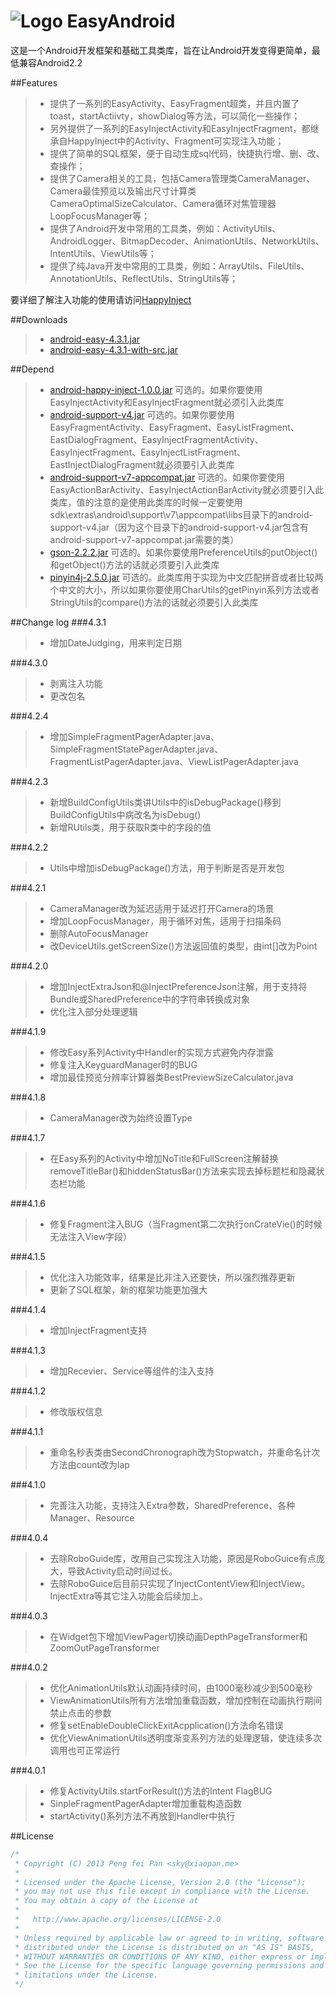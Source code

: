 # ![Logo](https://github.com/xiaopansky/EasyAndroid/raw/master/res/drawable-mdpi/ic_launcher.png) EasyAndroid

这是一个Android开发框架和基础工具类库，旨在让Android开发变得更简单，最低兼容Android2.2

##Features
>* 提供了一系列的EasyActivity、EasyFragment超类，并且内置了toast，startActiivty，showDialog等方法，可以简化一些操作；
>* 另外提供了一系列的EasyInjectActivity和EasyInjectFragment，都继承自HappyInject中的Activity、Fragment可实现注入功能；
>* 提供了简单的SQL框架，便于自动生成sql代码，快捷执行增、删、改、查操作；
>* 提供了Camera相关的工具，包括Camera管理类CameraManager、Camera最佳预览以及输出尺寸计算类CameraOptimalSizeCalculator、Camera循环对焦管理器LoopFocusManager等；
>* 提供了Android开发中常用的工具类，例如：ActivityUtils、AndroidLogger、BitmapDecoder、AnimationUtils、NetworkUtils、IntentUtils、ViewUtils等；
>* 提供了纯Java开发中常用的工具类，例如：ArrayUtils、FileUtils、AnnotationUtils、ReflectUtils、StringUtils等；

要详细了解注入功能的使用请访问[HappyInject](https://github.com/xiaopansky/Android-HappyInject)

##Downloads
>* [android-easy-4.3.1.jar](https://github.com/xiaopansky/EasyAndroid/raw/master/releases/android-easy-4.3.1.jar)
>* [android-easy-4.3.1-with-src.jar](https://github.com/xiaopansky/EasyAndroid/raw/master/releases/android-easy-4.3.1-with-src.jar)

##Depend
>* [android-happy-inject-1.0.0.jar](https://github.com/xiaopansky/EasyAndroid/raw/master/libs/android-happy-inject-1.0.0.jar) 可选的。如果你要使用EasyInjectActivity和EasyInjectFragment就必须引入此类库
>* [android-support-v4.jar](https://github.com/xiaopansky/EasyAndroid/raw/master/libs/android-support-v4.jar) 可选的。如果你要使用EasyFragmentActivity、EasyFragment、EasyListFragment、EastDialogFragment、EasyInjectFragmentActivity、EasyInjectFragment、EasyInjectListFragment、EastInjectDialogFragment就必须要引入此类库
>* [android-support-v7-appcompat.jar](https://github.com/xiaopansky/EasyAndroid/raw/master/libs/android-support-v7-appcompat.jar)
可选的。如果你要使用EasyActionBarActivity、EasyInjectActionBarActivity就必须要引入此类库，值的注意的是使用此类库的时候一定要使用sdk\extras\android\support\v7\appcompat\libs目录下的android-support-v4.jar（因为这个目录下的android-support-v4.jar包含有android-support-v7-appcompat.jar需要的类）
>* [gson-2.2.2.jar](https://github.com/xiaopansky/EasyAndroid/raw/master/libs/gson-2.2.2.jar) 可选的。如果你要使用PreferenceUtils的putObject()和getObject()方法的话就必须要引入此类库
>* [pinyin4j-2.5.0.jar](https://github.com/xiaopansky/EasyAndroid/raw/master/libs/pinyin4j-2.5.0.jar) 可选的。此类库用于实现为中文匹配拼音或者比较两个中文的大小，所以如果你要使用CharUtils的getPinyin系列方法或者StringUtils的compare()方法的话就必须要引入此类库

##Change log
###4.3.1
>* 增加DateJudging，用来判定日期

###4.3.0
>* 剥离注入功能
>* 更改包名

###4.2.4
>* 增加SimpleFragmentPagerAdapter.java、SimpleFragmentStatePagerAdapter.java、FragmentListPagerAdapter.java、ViewListPagerAdapter.java

###4.2.3
>* 新增BuildConfigUtils类讲Utils中的isDebugPackage()移到BuildConfigUtils中病改名为isDebug()
>* 新增RUtils类，用于获取R类中的字段的值

###4.2.2
>* Utils中增加isDebugPackage()方法，用于判断是否是开发包

###4.2.1
>* CameraManager改为延迟适用于延迟打开Camera的场景
>* 增加LoopFocusManager，用于循环对焦，适用于扫描条码
>* 删除AutoFocusManager
>* 改DeviceUtils.getScreenSize()方法返回值的类型，由int[]改为Point

###4.2.0
>* 增加InjectExtraJson和@InjectPreferenceJson注解，用于支持将Bundle或SharedPreference中的字符串转换成对象
>* 优化注入部分处理逻辑

###4.1.9
>* 修改Easy系列Activity中Handler的实现方式避免内存泄露
>* 修复注入KeyguardManager时的BUG
>* 增加最佳预览分辨率计算器类BestPreviewSizeCalculator.java

###4.1.8
>* CameraManager改为始终设置Type

###4.1.7
>* 在Easy系列的Activity中增加NoTitle和FullScreen注解替换removeTitleBar()和hiddenStatusBar()方法来实现去掉标题栏和隐藏状态栏功能

###4.1.6
>* 修复Fragment注入BUG（当Fragment第二次执行onCrateVie()的时候无法注入View字段）

###4.1.5
>* 优化注入功能效率，结果是比非注入还要快，所以强烈推荐更新
>* 更新了SQL框架，新的框架功能更加强大

###4.1.4
>* 增加InjectFragment支持

###4.1.3
>* 增加Recevier、Service等组件的注入支持

###4.1.2
>* 修改版权信息

###4.1.1
>* 重命名秒表类由SecondChronograph改为Stopwatch，并重命名计次方法由count改为lap

###4.1.0
>* 完善注入功能，支持注入Extra参数，SharedPreference、各种Manager、Resource

###4.0.4
>* 去除RoboGuide库，改用自己实现注入功能，原因是RoboGuice有点庞大，导致Activity启动时间过长。
>* 去除RoboGuice后目前只实现了InjectContentView和InjectView。InjectExtra等其它注入功能会后续加上。

###4.0.3
>* 在Widget包下增加ViewPager切换动画DepthPageTransformer和ZoomOutPageTransformer

###4.0.2
>* 优化AnimationUtils默认动画持续时间，由1000毫秒减少到500毫秒
>* ViewAnimationUtils所有方法增加重载函数，增加控制在动画执行期间禁止点击的参数
>* 修复setEnableDoubleClickExitAcpplication()方法命名错误
>* 优化ViewAnimationUtils透明度渐变系列方法的处理逻辑，使连续多次调用也可正常运行

###4.0.1
>* 修复ActivityUtils.startForResult()方法的Intent FlagBUG
>* SinpleFragmentPagerAdapter增加重载构造函数
>* startActivity()系列方法不再放到Handler中执行

##License
```java
/*
 * Copyright (C) 2013 Peng fei Pan <sky@xiaopan.me>
 * 
 * Licensed under the Apache License, Version 2.0 (the "License");
 * you may not use this file except in compliance with the License.
 * You may obtain a copy of the License at
 * 
 *   http://www.apache.org/licenses/LICENSE-2.0
 * 
 * Unless required by applicable law or agreed to in writing, software
 * distributed under the License is distributed on an "AS IS" BASIS,
 * WITHOUT WARRANTIES OR CONDITIONS OF ANY KIND, either express or implied.
 * See the License for the specific language governing permissions and
 * limitations under the License.
 */
```